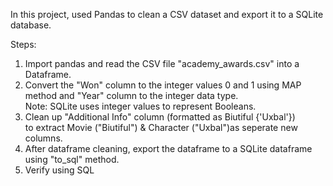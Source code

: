In this project, used Pandas to clean a CSV dataset and export it to a SQLite database. 

Steps:
1. Import pandas and read the CSV file "academy_awards.csv" into a Dataframe.
2. Convert the "Won" column to the integer values 0 and 1 using MAP method and  "Year" column to the integer data type.<br/>
Note: SQLite uses integer values to represent Booleans.
3. Clean up "Additional Info" column (formatted as Biutiful {'Uxbal'}) </br>
to extract Movie ("Biutiful") & Character ("Uxbal")as seperate new columns.
4. After dataframe cleaning, export the dataframe to a SQLite dataframe using "to_sql" method.
5. Verify using SQL 
